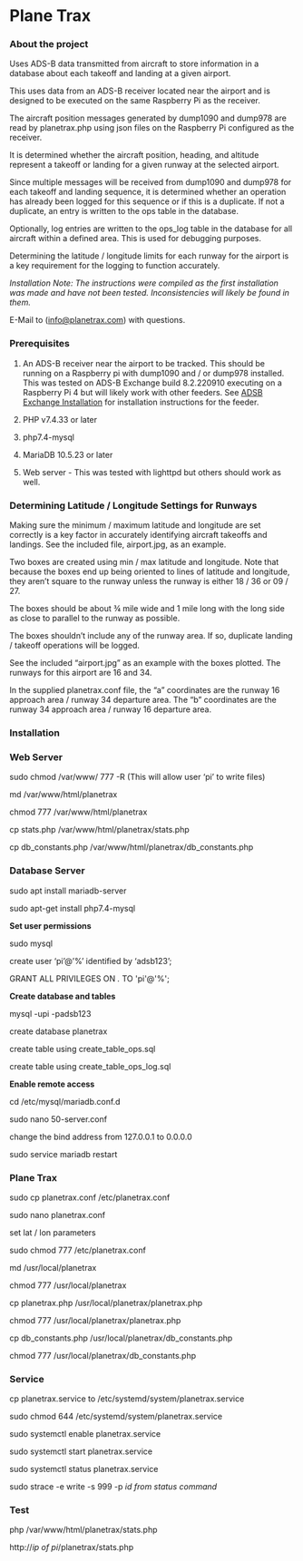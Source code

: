 # Plane Trax 

### About the project
Uses ADS-B data transmitted from aircraft to store information in a database about each takeoff and landing at a given airport.
 
This uses data from an ADS-B receiver located near the airport and is designed to be executed on the same Raspberry Pi as the receiver.
 
The aircraft position messages generated by dump1090 and dump978 are read by planetrax.php using json files on the Raspberry Pi configured as the receiver.

It is determined whether the aircraft position, heading, and altitude represent a takeoff or landing for a given runway at the selected airport.

Since multiple messages will be received from dump1090 and dump978 for each takeoff and landing sequence, it is determined whether an operation has already been logged for this sequence or if this is a duplicate.  If not a duplicate, an entry is written to the ops table in the database.
 
Optionally, log entries are written to the ops_log table in the database for all aircraft within a defined area.  This is used for debugging purposes.

Determining the latitude / longitude limits for each runway for the airport is a key requirement for the logging to function accurately.  

*Installation Note: The instructions were compiled as the first installation was made and have not been tested.  Inconsistencies will likely be found in them.* 

E-Mail to (info@planetrax.com) with questions.

### Prerequisites
1. An ADS-B receiver near the airport to be tracked.  This should be running on a Raspberry pi with dump1090 and / or dump978 installed.  This was tested on ADS-B Exchange build 8.2.220910 executing on a Raspberry Pi 4 but will likely work with other feeders.  See [ADSB Exchange Installation](https://www.adsbexchange.com/share-your-data/adsbx-custom-pi-image/#google_vignette) for installation instructions for the feeder.

2. PHP v7.4.33 or later

3. php7.4-mysql

4. MariaDB 10.5.23 or later

5. Web server - This was tested with lighttpd but others should work as well.

### Determining Latitude / Longitude Settings for Runways

Making sure the minimum / maximum latitude and longitude are set correctly is a key factor in accurately identifying aircraft takeoffs and landings.  See the included file, airport.jpg, as an example.

Two boxes are created using min / max latitude and longitude.  Note that because the boxes end up being oriented to lines of latitude and longitude, they aren’t square to the runway unless the runway is either 18 / 36 or 09 / 27.

The boxes should be about ¾ mile wide and 1 mile long with the long side as close to parallel to the runway as possible.

The boxes shouldn’t include any of the runway area.  If so, duplicate landing / takeoff operations will be logged.

See the included “airport.jpg” as an example with the boxes plotted.  The runways for this airport are 16 and 34.  

In the supplied planetrax.conf file, the “a” coordinates are the runway 16 approach area / runway 34 departure area.   The “b” coordinates are the runway 34 approach area / runway 16 departure area.

### Installation

### Web Server

sudo chmod /var/www/ 777 -R (This will allow user ‘pi’ to write files)

md /var/www/html/planetrax

chmod 777 /var/www/html/planetrax

cp stats.php /var/www/html/planetrax/stats.php

cp db_constants.php  /var/www/html/planetrax/db_constants.php

### Database Server
sudo apt install mariadb-server

sudo apt-get install php7.4-mysql

**Set user permissions**

sudo mysql

create user ‘pi’@’%’ identified by ‘adsb123’;

GRANT ALL PRIVILEGES ON *.* TO 'pi'@'%';

**Create database and tables**

mysql -upi -padsb123

create database planetrax

create table using create_table_ops.sql

create table using create_table_ops_log.sql

**Enable remote access**

cd /etc/mysql/mariadb.conf.d

sudo nano 50-server.conf

change the bind address from 127.0.0.1 to 0.0.0.0

sudo service mariadb restart

### Plane Trax

sudo cp  planetrax.conf /etc/planetrax.conf

sudo nano planetrax.conf 

set lat / lon parameters

sudo chmod 777 /etc/planetrax.conf

md /usr/local/planetrax

chmod 777 /usr/local/planetrax

cp planetrax.php /usr/local/planetrax/planetrax.php

chmod 777 /usr/local/planetrax/planetrax.php

cp db_constants.php  /usr/local/planetrax/db_constants.php

chmod 777 /usr/local/planetrax/db_constants.php

### Service

cp planetrax.service to /etc/systemd/system/planetrax.service

sudo chmod 644 /etc/systemd/system/planetrax.service

sudo systemctl enable planetrax.service

sudo systemctl start planetrax.service

sudo systemctl status planetrax.service

sudo strace -e write -s 999 -p *id from status command*

### Test

php /var/www/html/planetrax/stats.php

http://*ip of pi*/planetrax/stats.php

